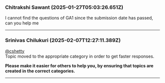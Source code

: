 ### Chitrakshi Sawant (2025-01-27T05:03:26.651Z)

I cannot find the questions of GA1 since the submission date has passed, can
you help me


---
### Srinivas Chilukuri (2025-02-07T12:27:11.389Z)

[@cshetty](/u/cshetty)  
Topic moved to the appropriate category in order to get faster responses.

**Please make it easier for others to help you, by ensuring that topics are
created in the correct categories.**


---
